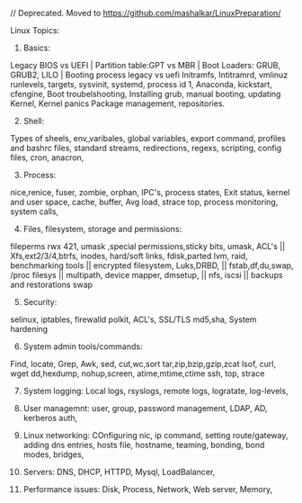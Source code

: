 // Deprecated. Moved to https://github.com/mashalkar/LinuxPreparation/

Linux Topics:

1) Basics: 

Legacy BIOS vs UEFI | Partition table:GPT vs MBR | Boot Loaders: GRUB, GRUB2, LILO | Booting process legacy vs uefi
Initramfs, Intitramrd, vmlinuz
runlevels, targets, sysvinit, systemd, process id 1, 
Anaconda, kickstart, cfengine,
Boot troubelshooting, Installing grub, manual booting, 
updating Kernel, Kernel panics
Package management, repositories.

2) Shell:

Types of sheels, env_varibales, global variables, export command, profiles and bashrc files, standard streams, redirections, regexs, 
scripting, config files, cron, anacron,


3) Process:

nice,renice, fuser, zombie, orphan, IPC's, process states, Exit status, kernel and user space, cache, buffer, Avg load, strace
top, process monitoring, system calls, 


4) Files, filesystem, storage and permissions: 

fileperms rwx 421, umask ,special permissions,sticky bits, umask, ACL's || 
Xfs,ext2/3/4,btrfs, inodes, hard/soft links, fdisk,parted
lvm, raid, benchmarking tools ||
encrypted filesystem, Luks,DRBD,  ||
fstab,df,du,swap, /proc filesys ||
multipath, device mapper, dmsetup, ||
nfs, iscsi ||
backups and restorations
swap


5) Security:

selinux, iptables, firewalld
polkit, ACL's, SSL/TLS
md5,sha,
System hardening

6) System admin tools/commands:

Find, locate, 
Grep, Awk, sed, cut,wc,sort
tar,zip,bzip,gzip,zcat
lsof, curl, wget
dd,hexdump, nohup,screen, atime,mtime,ctime
ssh, top, strace

7) System logging: Local logs, rsyslogs, remote logs, logratate, log-levels, 

8) User managemnt:
user, group, password management, LDAP, AD, kerberos auth, 

7) Linux networking:
COnfiguring nic, ip command, setting route/gateway, adding dns entries, hosts file, hostname, teaming, bonding, bond modes, bridges, 

8) Servers: DNS, DHCP, HTTPD, Mysql, LoadBalancer, 

10) Performance issues: Disk, Process, Network, Web server, Memory,

